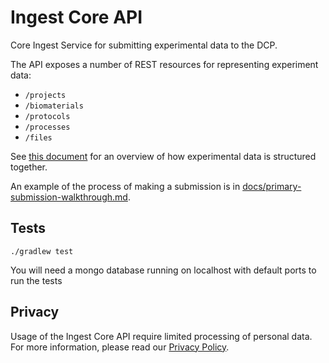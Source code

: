 # Ingest Core API
Core Ingest Service for submitting experimental data to the DCP.

The API exposes a number of REST resources for representing experiment data:
* `/projects`
* `/biomaterials`
* `/protocols`
* `/processes`
* `/files`

See [this document](https://github.com/HumanCellAtlas/metadata-schema/blob/master/docs/structure.md) for an overview of how experimental data is structured together.


An example of the process of making a submission is in [docs/primary-submission-walkthrough.md](docs/primary-submission-walkthrough.md).

## Tests
`./gradlew test`

You will need a mongo database running on localhost with default ports to run the tests
## Privacy
Usage of the Ingest Core API require limited processing of personal data. For more information, please read our [Privacy Policy](http://www.ebi.ac.uk/data-protection/privacy-notice/human-cell-atlas-ingest-submission).
